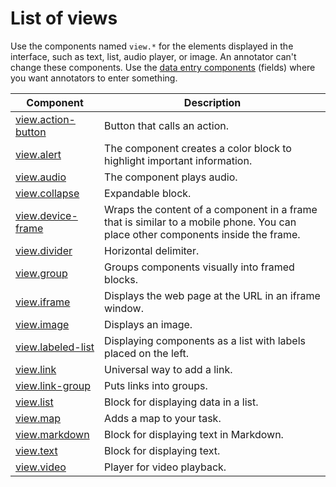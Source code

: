 # List of views

Use the components named `view.*` for the elements displayed in the interface, such as text, list, audio player, or image. An annotator can't change these components. Use the [data entry components](fields.md) (fields) where you want annotators to enter something.

| Component                                   | Description                                                                                                                     |
| ------------------------------------------- | ------------------------------------------------------------------------------------------------------------------------------- |
| [view.action-button](view.action-button.md) | Button that calls an action.                                                                                                    |
| [view.alert](view.alert.md)                 | The component creates a color block to highlight important information.                                                         |
| [view.audio](view.audio.md)                 | The component plays audio.                                                                                                      |
| [view.collapse](view.collapse.md)           | Expandable block.                                                                                                               |
| [view.device-frame](view.device-frame.md)   | Wraps the content of a component in a frame that is similar to a mobile phone. You can place other components inside the frame. |
| [view.divider](view.divider.md)             | Horizontal delimiter.                                                                                                           |
| [view.group](view.group.md)                 | Groups components visually into framed blocks.                                                                                  |
| [view.iframe](view.iframe.md)               | Displays the web page at the URL in an iframe window.                                                                           |
| [view.image](view.image.md)                 | Displays an image.                                                                                                              |
| [view.labeled-list](view.labeled-list.md)   | Displaying components as a list with labels placed on the left.                                                                 |
| [view.link](view.link.md)                   | Universal way to add a link.                                                                                                    |
| [view.link-group](view.link-group.md)       | Puts links into groups.                                                                                                         |
| [view.list](view.list.md)                   | Block for displaying data in a list.                                                                                            |
| [view.map](view.map.md)                     | Adds a map to your task.                                                                                                        |
| [view.markdown](view.markdown.md)           | Block for displaying text in Markdown.                                                                                          |
| [view.text](view.text.md)                   | Block for displaying text.                                                                                                      |
| [view.video](view.video.md)                 | Player for video playback.                                                                                                      |
